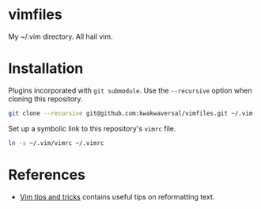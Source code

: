 # vimfiles
My ~/.vim directory. All hail vim.

# Installation
Plugins incorporated with `git submodule`. Use the `--recursive` option when
cloning this repository.

```bash
git clone --recursive git@github.com:kwakwaversal/vimfiles.git ~/.vim
```

Set up a symbolic link to this repository's `vimrc` file.

```sh
ln -s ~/.vim/vimrc ~/.vimrc
```

# References
- [Vim tips and tricks](https://www.cs.swarthmore.edu/help/vim/home.html)
    contains useful tips on reformatting text.
